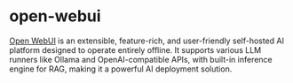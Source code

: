 open-webui
==========

[Open WebUI][1] is an extensible, feature-rich, and user-friendly self-hosted
AI platform designed to operate entirely offline. It supports various LLM
runners like Ollama and OpenAI-compatible APIs, with built-in inference engine
for RAG, making it a powerful AI deployment solution.

[1]: https://github.com/open-webui/open-webui
